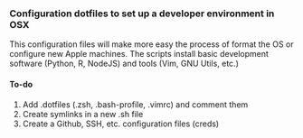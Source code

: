 ### Configuration dotfiles to set up a developer environment in OSX

This configuration files will make more easy the process of format the OS or configure new Apple machines. The scripts install basic development software (Python, R, NodeJS) and tools (Vim, GNU Utils, etc.) 

#### To-do
 1. Add .dotfiles (.zsh, .bash-profile, .vimrc) and comment them
 2. Create symlinks in a new .sh file
 3. Create a Github, SSH, etc. configuration files (creds) 
